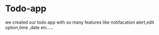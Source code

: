 # Todo-app
we created our todo app with so many features like notifacation alert,edit option,time ,date etc.....
